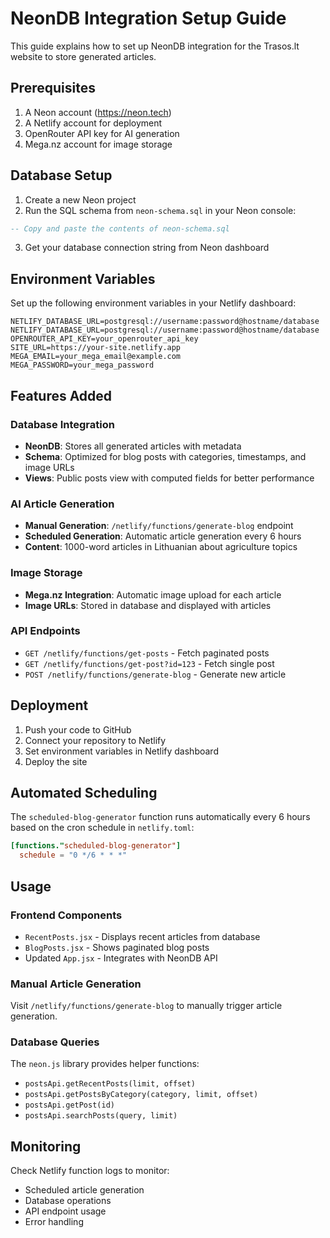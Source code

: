 # NeonDB Integration Setup Guide

This guide explains how to set up NeonDB integration for the Trasos.lt website to store generated articles.

## Prerequisites

1. A Neon account (https://neon.tech)
2. A Netlify account for deployment
3. OpenRouter API key for AI generation
4. Mega.nz account for image storage

## Database Setup

1. Create a new Neon project
2. Run the SQL schema from `neon-schema.sql` in your Neon console:

```sql
-- Copy and paste the contents of neon-schema.sql
```

3. Get your database connection string from Neon dashboard

## Environment Variables

Set up the following environment variables in your Netlify dashboard:

```
NETLIFY_DATABASE_URL=postgresql://username:password@hostname/database
NETLIFY_DATABASE_URL=postgresql://username:password@hostname/database
OPENROUTER_API_KEY=your_openrouter_api_key
SITE_URL=https://your-site.netlify.app
MEGA_EMAIL=your_mega_email@example.com
MEGA_PASSWORD=your_mega_password
```

## Features Added

### Database Integration
- **NeonDB**: Stores all generated articles with metadata
- **Schema**: Optimized for blog posts with categories, timestamps, and image URLs
- **Views**: Public posts view with computed fields for better performance

### AI Article Generation
- **Manual Generation**: `/netlify/functions/generate-blog` endpoint
- **Scheduled Generation**: Automatic article generation every 6 hours
- **Content**: 1000-word articles in Lithuanian about agriculture topics

### Image Storage
- **Mega.nz Integration**: Automatic image upload for each article
- **Image URLs**: Stored in database and displayed with articles

### API Endpoints
- `GET /netlify/functions/get-posts` - Fetch paginated posts
- `GET /netlify/functions/get-post?id=123` - Fetch single post
- `POST /netlify/functions/generate-blog` - Generate new article

## Deployment

1. Push your code to GitHub
2. Connect your repository to Netlify
3. Set environment variables in Netlify dashboard
4. Deploy the site

## Automated Scheduling

The `scheduled-blog-generator` function runs automatically every 6 hours based on the cron schedule in `netlify.toml`:

```toml
[functions."scheduled-blog-generator"]
  schedule = "0 */6 * * *"
```

## Usage

### Frontend Components
- `RecentPosts.jsx` - Displays recent articles from database
- `BlogPosts.jsx` - Shows paginated blog posts
- Updated `App.jsx` - Integrates with NeonDB API

### Manual Article Generation
Visit `/netlify/functions/generate-blog` to manually trigger article generation.

### Database Queries
The `neon.js` library provides helper functions:
- `postsApi.getRecentPosts(limit, offset)`
- `postsApi.getPostsByCategory(category, limit, offset)`
- `postsApi.getPost(id)`
- `postsApi.searchPosts(query, limit)`

## Monitoring

Check Netlify function logs to monitor:
- Scheduled article generation
- Database operations
- API endpoint usage
- Error handling


